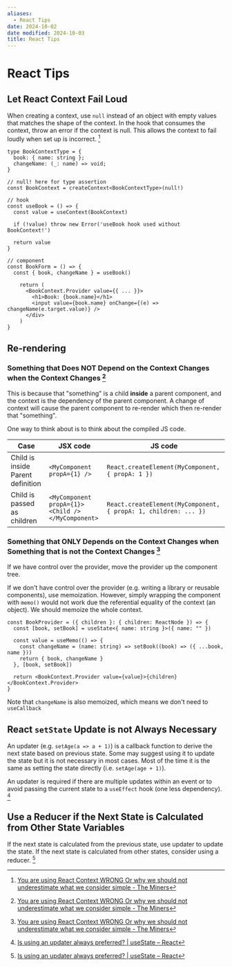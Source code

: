 ```yaml
---
aliases:
  - React Tips
date: 2024-10-02
date modified: 2024-10-03
title: React Tips
---
```


# React Tips

## Let React Context Fail Loud

When creating a context, use `null` instead of an object with empty values that matches the shape of the context. In the hook that consumes the context, throw an error if the context is null. This allows the context to fail loudly when set up is incorrect. [^1]

```tsx
type BookContextType = {
  book: { name: string };
  changeName: (_: name) => void;
}

// null! here for type assertion
const BookContext = createContext<BookContextType>(null!)

// hook
const useBook = () => {
  const value = useContext(BookContext)

  if (!value) throw new Error('useBook hook used without BookContext!')
  
  return value
}

// component
const BookForm = () => {
  const { book, changeName } = useBook()

	return (
	  <BookContext.Provider value={{ ... }}>
	    <h1>Book: {book.name}</h1>
	    <input value={book.name} onChange={(e) => changeName(e.target.value)} />
	  </div>
	)
}
```

## Re-rendering

### Something that Does NOT Depend on the Context Changes when the Context Changes [^1]

This is because that "something" is a child **inside** a parent component, and the context is the dependency of the parent component. A change of context will cause the parent component to re-render which then re-render that "something".

One way to think about is to think about the compiled JS code.

| Case                              | JSX code                                         | JS code                                                         |
| --------------------------------- | ------------------------------------------------ | --------------------------------------------------------------- |
| Child is inside Parent definition | `<MyComponent propA={1} />`                      | `React.createElement(MyComponent, { propA: 1 })`                |
| Child is passed as children       | `<MyComponent propA={1}><Child /></MyComponent>` | `React.createElement(MyComponent, { propA: 1, children: ... })` |

### Something that ONLY Depends on the Context Changes when Something that is not the Context Changes [^1]

If we have control over the provider, move the provider up the component tree.

If we don't have control over the provider (e.g. writing a library or reusable components), use memoization. However, simply wrapping the component with `memo()` would not work due the referential equality of the context (an object). We should memoize the whole context.

```tsx
const BookProvider = ({ children }: { children: ReactNode }) => {
  const [book, setBook] = useState<{ name: string }>({ name: "" })

  const value = useMemo(() => {
    const changeName = (name: string) => setBook((book) => ({ ...book, name }))
    return { book, changeName }
  }, [book, setBook])

  return <BookContext.Provider value={value}>{children}</BookContext.Provider>
}
```

Note that `changeName` is also memoized, which means we don't need to `useCallback`

## React `setState` Update is not Always Necessary

An updater (e.g. `setAge(a => a + 1)`) is a callback function to derive the next state based on previous state. Some may suggest using it to update the state but it is not necessary in most cases. Most of the time it is the same as setting the state directly (i.e. `setAge(age + 1)`).

An updater is required if there are multiple updates within an event or to avoid passing the current state to a `useEffect` hook (one less dependency). [^2]

## Use a Reducer if the Next State is Calculated from Other State Variables

If the next state is calculated from the previous state, use updater to update the state. If the next state is calculated from other states, consider using a reducer. [^2]

[^1]: [You are using React Context WRONG Or why we should not underestimate what we consider simple - The Miners](https://blog.codeminer42.com/you-are-using-react-context-wrong/)
[^2]: [Is using an updater always preferred? | useState – React](https://react.dev/reference/react/useState#is-using-an-updater-always-preferred)
